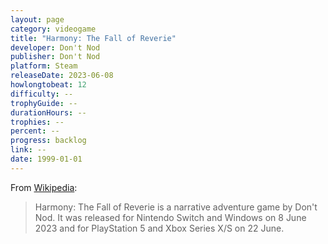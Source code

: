 ```yaml
---
layout: page
category: videogame
title: "Harmony: The Fall of Reverie"
developer: Don't Nod
publisher: Don't Nod
platform: Steam
releaseDate: 2023-06-08
howlongtobeat: 12
difficulty: --
trophyGuide: --
durationHours: --
trophies: --
percent: --
progress: backlog
link: --
date: 1999-01-01
---
```


From [Wikipedia](https://en.wikipedia.org/wiki/Harmony:_The_Fall_of_Reverie):

> Harmony: The Fall of Reverie is a narrative adventure game by Don't Nod. It was released for Nintendo Switch and Windows on 8 June 2023 and for PlayStation 5 and Xbox Series X/S on 22 June.
